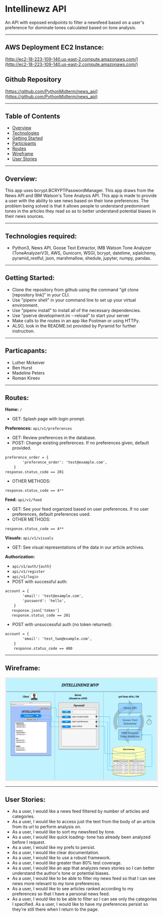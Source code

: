 # Intellinewz API

An API with exposed endpoints to filter a newsfeed based on a user's preference for dominate tones calculated based on tone analysis.

----
## AWS Deployment EC2 Instance:
[http://ec2-18-223-109-140.us-east-2.compute.amazonaws.com/](http://ec2-18-223-109-140.us-east-2.compute.amazonaws.com/)

## Github Repository
[https://github.com/PythonMidterm/news_api](https://github.com/PythonMidterm/news_api)

----
## Table of Contents
* [Overview](#overview)
* [Technologies](#technologies)
* [Getting Started](#start)
* [Participants](#participants)
* [Routes](#routes)
* [Wireframe](#wireframe)
* [User Stories](#user-stories)
----
<a id="overview"></a>
## Overview:
This app uses bcrypt.BCRYPTPasswordManager.
This app draws from the News API and IBM Watson's Tone Analysis API.
This app is made to provide a user with the ability to see news based on their tone preferences.
The problem being solved is that it allows people to understand predominant tones in the articles they read so as to better understand potential biases in their news sources.


----
<a id="technologies"></a>
## Technologies required:
- Python3, News API, Goose Text Extractor, IMB Watson Tone Analyzer (ToneAnalyzerV3), AWS, Gunicorn, WSGI, bcrypt, datetime, sqlalchemy, pyramid_restful, json, marshmallow, shedule, jupyter, numpy, pandas.

----
<a id="start"></a>
## Getting Started:
- Clone the repository from github using the command "git clone [repository link]" in your CLI.
- Use "pipenv shell" in your command line to set up your virtual environment.
- Use "pipenv install" to install all of the necessary dependencies.
- Use "pserve development.ini --reload" to start your server
- Make calls to the routes in an app like Postman or using HTTPy.
- ALSO, look in the README.txt provided by Pyramid for further instruction.
----
<a id="participants"></a>
## Particapants:
- Luther Mckeiver
- Ben Hurst
- Madeline Peters
- Roman Kireev
----
<a id="routes"></a>
## Routes:
**Home:** `/`
* GET: Splash page with login prompt.

**Preferences:** `api/v1/preferences`
* GET: Review preferences in the database.
* POST: Change existing preferences. If no preferences given, default provided.
~~~
preference_order = {
        'preference_order': 'test@example.com',
    }
response.status_code == 201
~~~
* OTHER METHODS:
~~~~
response.status_code == 4**
~~~~

**Feed:** `api/v1/feed`
* GET: See your feed organized based on user preferences. If no user preferences, default preferences used.
* OTHER METHODS:
~~~~
response.status_code == 4**
~~~~
**Visuals:** `api/v1/visuals`
* GET: See visual representations of the data in our article archives.

**Authorization:**
* `api/v1/auth/{auth}`
* `api/v1/register`
* `api/v1/login`
* POST with successful auth:

~~~~
account = {
        'email': 'test@example.com',
        'password': 'hello',
    }
   response.json['token']
   response.status_code == 201
   ~~~~

* POST with unsuccessful auth (no token returned):
~~~~
account = {
        'email': 'test_two@example.com',
    }
    response.status_code == 400
~~~~

----

<a id="wireframe"></a>
## Wireframe:
![Wireframe ](/news_api/assets/wireframe.png)

----
<a id="user-stories"></a>
## User Stories:
* As a user, I would like a news feed filtered by number of articles and categories.
* As a user, I would like to access just the text from the body of an article from its url to perform analysis on.
* As a user, I would like to sort my newsfeed by tone.
* As a user, I would like quick loading- tone has already been analyzed before I request.
* As a user, I would like my prefs to persist.
* As a user, I would like clear documentation.
* As a user, I would like to use  a robust framework.
* As a user, I would like greater than 80% test coverage.
* As a user, I would like an app that analyzes news stories so I can better understand the author's tone or potential biases.
* As a user, I would like to be able to filter my news feed so that I can see news more relevant to my tone preferences.
* As a user, I would like to see articles ranked according to my preferences so that I have a personal news feed.
* As a user, I would like to be able to filter so I can see only the categories I specified.
As a user, I would like to have my preferences persist so they're still there when I return to the page.
